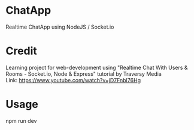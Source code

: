 # ChatApp
Realtime ChatApp using NodeJS / Socket.io

# Credit
Learning project for web-development using "Realtime Chat With Users & Rooms - Socket.io, Node & Express" tutorial by Traversy Media <br />
Link: https://www.youtube.com/watch?v=jD7FnbI76Hg

# Usage
npm run dev

